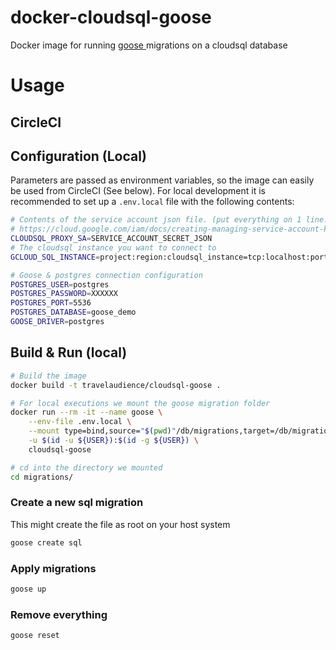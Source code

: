 # docker-cloudsql-goose
Docker image for running [goose ](https://github.com/pressly/goose) migrations on a cloudsql database

# Usage

## CircleCI

## Configuration (Local)

Parameters are passed as environment variables, so the image can easily be used from CircleCI (See below). For local development it is recommended to set up a `.env.local` file with the following contents:

```bash
# Contents of the service account json file. (put everything on 1 line. dot env files don't support multiline variables)
# https://cloud.google.com/iam/docs/creating-managing-service-account-keys
CLOUDSQL_PROXY_SA=SERVICE_ACCOUNT_SECRET_JSON
# The cloudsql instance you want to connect to
GCLOUD_SQL_INSTANCE=project:region:cloudsql_instance=tcp:localhost:port

# Goose & postgres connection configuration
POSTGRES_USER=postgres
POSTGRES_PASSWORD=XXXXXX
POSTGRES_PORT=5536
POSTGRES_DATABASE=goose_demo
GOOSE_DRIVER=postgres
```

## Build & Run (local)
```bash
# Build the image
docker build -t travelaudience/cloudsql-goose . 

# For local executions we mount the goose migration folder
docker run --rm -it --name goose \
    --env-file .env.local \
    --mount type=bind,source="$(pwd)"/db/migrations,target=/db/migrations \
    -u $(id -u ${USER}):$(id -g ${USER}) \
    cloudsql-goose

# cd into the directory we mounted
cd migrations/
```

### Create a new sql migration

This might create the file as root on your host system
```bash
goose create sql
```

### Apply migrations

```bash
goose up
```

### Remove everything

```bash
goose reset
```
